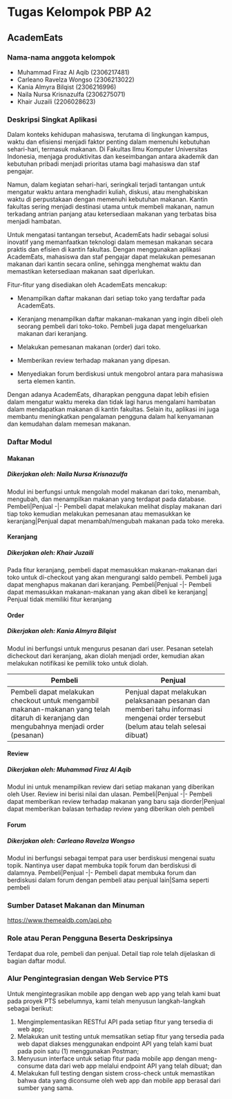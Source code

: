 # Tugas Kelompok PBP A2

## AcademEats

### Nama-nama anggota kelompok
- Muhammad Firaz Al Aqib (2306217481)
- Carleano Ravelza Wongso (2306213022)
- Kania Almyra Bilqist (2306216996)
- Naila Nursa Krisnazulfa (2306275071)
- Khair Juzaili (2206028623)

### Deskripsi Singkat Aplikasi

Dalam konteks kehidupan mahasiswa, terutama di lingkungan kampus, waktu dan efisiensi menjadi faktor penting dalam memenuhi kebutuhan sehari-hari, termasuk makanan. Di Fakultas Ilmu Komputer Universitas Indonesia, menjaga produktivitas dan keseimbangan antara akademik dan kebutuhan pribadi menjadi prioritas utama bagi mahasiswa dan staf pengajar.

Namun, dalam kegiatan sehari-hari, seringkali terjadi tantangan untuk mengatur waktu antara menghadiri kuliah, diskusi, atau menghabiskan waktu di perpustakaan dengan memenuhi kebutuhan makanan. Kantin fakultas sering menjadi destinasi utama untuk membeli makanan, namun terkadang antrian panjang atau ketersediaan makanan yang terbatas bisa menjadi hambatan.

Untuk mengatasi tantangan tersebut, AcademEats hadir sebagai solusi inovatif yang memanfaatkan teknologi dalam memesan makanan secara praktis dan efisien di kantin fakultas. Dengan menggunakan aplikasi AcademEats, mahasiswa dan staf pengajar dapat melakukan pemesanan makanan dari kantin secara online, sehingga menghemat waktu dan memastikan ketersediaan makanan saat diperlukan.

Fitur-fitur yang disediakan oleh AcademEats mencakup:

- Menampilkan daftar makanan dari setiap toko yang terdaftar pada AcademEats.

- Keranjang menampilkan daftar makanan-makanan yang ingin dibeli oleh seorang pembeli dari toko-toko. Pembeli juga dapat mengeluarkan makanan dari keranjang.

- Melakukan pemesanan makanan (order) dari toko.

- Memberikan review terhadap makanan yang dipesan.

- Menyediakan forum berdiskusi untuk mengobrol antara para mahasiswa serta elemen kantin.

Dengan adanya AcademEats, diharapkan pengguna dapat lebih efisien dalam mengatur waktu mereka dan tidak lagi harus mengalami hambatan dalam mendapatkan makanan di kantin fakultas. Selain itu, aplikasi ini juga membantu meningkatkan pengalaman pengguna dalam hal kenyamanan dan kemudahan dalam memesan makanan.

### Daftar Modul

#### Makanan 
##### Dikerjakan oleh: Naila Nursa Krisnazulfa
Modul ini berfungsi untuk mengolah model makanan dari toko, menambah, mengubah, dan menampilkan makanan yang terdapat pada database.
Pembeli|Penjual
-|-
Pembeli dapat melakukan melihat display makanan dari tiap toko kemudian melakukan pemesanan atau memasukkan ke keranjang|Penjual dapat menambah/mengubah makanan pada toko mereka.


#### Keranjang
##### Dikerjakan oleh: Khair Juzaili
Pada fitur keranjang, pembeli dapat memasukkan makanan-makanan dari toko untuk di-checkout yang akan mengurangi saldo pembeli. Pembeli juga dapat menghapus makanan dari keranjang.
Pembeli|Penjual
-|-
Pembeli dapat memasukkan makanan-makanan yang akan dibeli ke keranjang| Penjual tidak memiliki fitur keranjang

#### Order
##### Dikerjakan oleh: Kania Almyra Bilqist
Modul ini berfungsi untuk mengurus pesanan dari user. Pesanan setelah dicheckout dari keranjang, akan diolah menjadi order, kemudian akan melakukan notifikasi ke pemilik toko untuk diolah.

Pembeli|Penjual
-|-
Pembeli dapat melakukan checkout untuk mengambil makanan-makanan yang telah ditaruh di keranjang dan mengubahnya menjadi order (pesanan)|Penjual dapat melakukan pelaksanaan pesanan dan memberi tahu informasi mengenai order tersebut (belum atau telah selesai dibuat)


#### Review
##### Dikerjakan oleh: Muhammad Firaz Al Aqib
Modul ini untuk menampilkan review dari setiap makanan yang diberikan oleh User. Review ini berisi nilai dan ulasan.
Pembeli|Penjual
-|-
Pembeli dapat memberikan review terhadap makanan yang baru saja diorder|Penjual dapat memberikan balasan terhadap review yang diberikan oleh pembeli


#### Forum
##### Dikerjakan oleh: Carleano Ravelza Wongso
Modul ini berfungsi sebagai tempat para user berdiskusi mengenai suatu topik. Nantinya user dapat membuka topik forum dan berdiskusi di dalamnya.
Pembeli|Penjual
-|-
Pembeli dapat membuka forum dan berdiskusi dalam forum dengan pembeli atau penjual lain|Sama seperti pembeli


### Sumber Dataset Makanan dan Minuman
https://www.themealdb.com/api.php

### Role atau Peran Pengguna Beserta Deskripsinya

Terdapat dua role, pembeli dan penjual. Detail tiap role telah dijelaskan di bagian daftar modul.

### Alur Pengintegrasian dengan Web Service PTS

Untuk mengintegrasikan mobile app dengan web app yang telah kami buat pada proyek PTS sebelumnya, kami telah menyusun langkah-langkah sebagai berikut:
1. Mengimplementasikan RESTful API pada setiap fitur yang tersedia di web app;
2. Melakukan unit testing untuk memsatikan setiap fitur yang tersedia pada web dapat diakses menggunakan endpoint API yang telah kami buat pada poin satu (1) menggunakan Postman;
3. Menyusun interface untuk setiap fitur pada mobile app dengan meng-consume data dari web app melalui endpoint API yang telah dibuat; dan
4. Melakukan full testing dengan sistem cross-check untuk memastikan bahwa data yang diconsume oleh web app dan mobile app berasal dari sumber yang sama.
